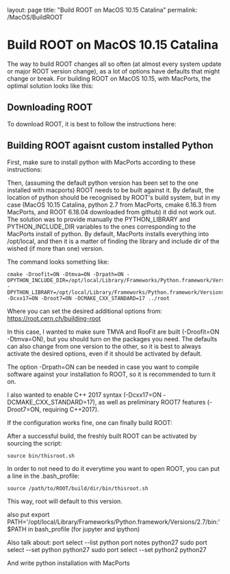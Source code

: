 layout: page
title: "Build ROOT on MacOS 10.15 Catalina"
permalink: /MacOS/BuildROOT

# Build ROOT on MacOS 10.15 Catalina

The way to build ROOT changes all so often (at almost every system update or major ROOT version change), as a lot of options have defaults that might change or break. For building ROOT on MacOS 10.15, with MacPorts, the optimal solution looks like this: 


## Downloading ROOT

To download ROOT, it is best to follow the instructions here: 


## Building ROOT agaisnt custom installed Python 

First, make sure to install python with MacPorts according to these instructions: 

Then, (assuming the default python version has been set to the one installed with macports) ROOT needs to be built against it. By default, the location of python should be recognised by ROOT's build system, but in my case (MacOS 10.15 Catalina, python 2.7 from MacPorts, cmake 6.16.3 from MacPorts, and ROOT 6.18.04 downloaded from github) it did not work out. The solution was to provide manually the PYTHON_LIBRARY and PYTHON_INCLUDE_DIR variables to the ones corresponding to the MacPorts install of python. By default, MacPorts installs everything into /opt/local, and then it is a matter of finding the library and include dir of the wished (if more than one) version. 

The command looks something like: 

	cmake -Droofit=ON -Dtmva=ON -Drpath=ON -DPYTHON_INCLUDE_DIR=/opt/local/Library/Frameworks/Python.framework/Versions/2.7/include/python2.7 -DPYTHON_LIBRARY=/opt/local/Library/Frameworks/Python.framework/Versions/2.7/lib/libpython2.7.dylib -Dcxx17=ON -Droot7=ON -DCMAKE_CXX_STANDARD=17 ../root

Where you can set the desired additional options from: https://root.cern.ch/building-root

In this case, I wanted to make sure TMVA and RooFit are built (-Droofit=ON -Dtmva=ON), but you should turn on the packages you need. The defaults can also change from one version to the other, so it is best to always activate the desired options, even if it should be activated by default. 

The option -Drpath=ON can be needed in case you want to compile software against your installation fo ROOT, so it is recommended to turn it on. 

I also wanted to enable C++ 2017 syntax (-Dcxx17=ON -DCMAKE_CXX_STANDARD=17), as well as preliminary ROOT7 features (-Droot7=ON, requiring C++2017). 


If the configuration works fine, one can finally build ROOT: 


After a successful build, the freshly built ROOT can be activated by sourcing the script: 

	source bin/thisroot.sh

In order to not need to do it everytime you want to open ROOT, you can put a line in the .bash_profile: 

	source /path/to/ROOT/build/dir/bin/thisroot.sh

This way, root will default to this version. 


also put export PATH='/opt/local/Library/Frameworks/Python.framework/Versions/2.7/bin:'$PATH in bash_profile (for jupyter and ipython)

Also talk about: 
	port select --list python
	port notes python27
	sudo port select --set python python27
    sudo port select --set python2 python27

And write python installation with MacPorts

